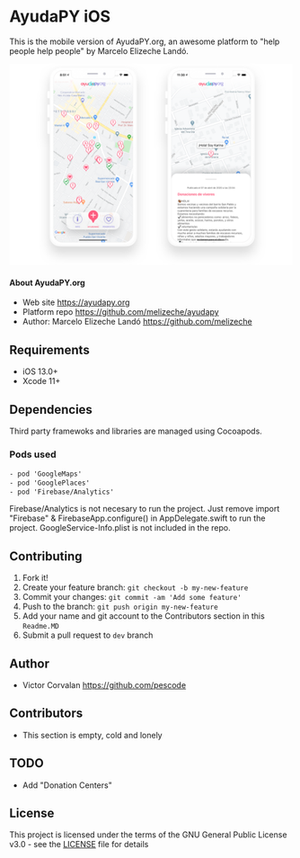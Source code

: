 # AyudaPY iOS

This is the mobile version of AyudaPY.org, an awesome platform to "help people help people" by Marcelo Elizeche Landó.

![AyudaPY for iOS](/images/ayudaPYiOS01.png)

#### About AyudaPY.org

- Web site https://ayudapy.org
- Platform repo https://github.com/melizeche/ayudapy
- Author: Marcelo Elizeche Landó https://github.com/melizeche

## Requirements

- iOS 13.0+
- Xcode 11+

## Dependencies

Third party framewoks and libraries are managed using Cocoapods.

### Pods used 
	- pod 'GoogleMaps'
	- pod 'GooglePlaces'
	- pod 'Firebase/Analytics'

Firebase/Analytics is not necesary to run the project. Just remove import "Firebase" & FirebaseApp.configure() in AppDelegate.swift to run the project. GoogleService-Info.plist is not included in the repo.

## Contributing

1. Fork it!
2. Create your feature branch: `git checkout -b my-new-feature`
3. Commit your changes: `git commit -am 'Add some feature'`
4. Push to the branch: `git push origin my-new-feature`
5. Add your name and git account to the Contributors section in this `Readme.MD` 
6. Submit a pull request to `dev` branch

## Author

- Victor Corvalan https://github.com/pescode

## Contributors

- This section is empty, cold and lonely

## TODO

- Add "Donation Centers"

## License

This project is licensed under the terms of the GNU General Public License v3.0 - see the [LICENSE](LICENSE) file for details